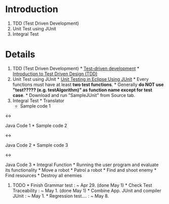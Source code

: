 # Introduction #

  1. TDD (Test Driven Development)
  1. Unit Test using JUnit
  1. Integral Test


# Details #

  1. TDD (Test Driven Development)
    * [Test-driven development](http://en.wikipedia.org/wiki/Test-driven_development)
    * [Introduction to Test Driven Design (TDD)](http://www.agiledata.org/essays/tdd.html)
  1. Unit Test using JUnit
    * [Unit Testing in Eclipse Using JUnit](http://open.ncsu.edu/se/tutorials/junit/)
    * Every functions must have at least **two test functions**.
    * Generally **do NOT use "test????? (e.g. testAlgorithm)" as function name except for test case**.
    * Download and run "SampleJUnit" from Source tab.
  1. Integral Test
    * Translator
      * Sample code 1 

&lt;-&gt;

 Java Code 1
      * Sample code 2 

&lt;-&gt;

 Java Code 2
      * Sample code 3 

&lt;-&gt;

 Java Code 3
    * Integral Function
      * Running the user program and evaluate its functionality
        * Move a robot
        * Patrol a robot
        * Find and shoot enemy
        * Find resources
        * Destroy all enemies
  1. TODO
    * Finish Grammar test : ~ Apr 29. (done May 1)
    * Check Test Traceability : ~ May 1. (done May 1)
    * Combine App. JUnit and compiler JUnit : ~ May 1.
    * Regression test.... : ~ May 8.